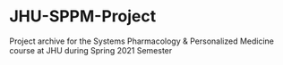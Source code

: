 # JHU-SPPM-Project
Project archive for the Systems Pharmacology &amp; Personalized Medicine course at JHU during Spring 2021 Semester
